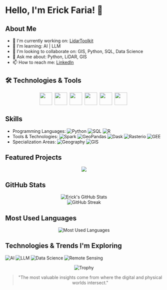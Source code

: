 # Hello, I'm Erick Faria! 👋

## About Me
- 🔭 I'm currently working on: [LidarToolkit](https://github.com/erickfaria/LidarToolkit)
- 🌱 I'm learning: AI | LLM
- 👯 I'm looking to collaborate on: GIS, Python, SQL, Data Science
- 💬 Ask me about: Python, LiDAR, GIS
- 📫 How to reach me: [LinkedIn](https://www.linkedin.com/in/erick-faria/)


## 🛠️ Technologies & Tools

<div align="center">
  <div>
    <img src="https://cdn.jsdelivr.net/gh/devicons/devicon/icons/python/python-original.svg" width="40" height="40"/>&nbsp;
    <img src="https://cdn.jsdelivr.net/gh/devicons/devicon/icons/r/r-original.svg" width="40" height="40"/>&nbsp;
    <img src="https://cdn.jsdelivr.net/gh/devicons/devicon/icons/postgresql/postgresql-original.svg" width="40" height="40"/>&nbsp;
    <img src="https://cdn.jsdelivr.net/gh/devicons/devicon/icons/jupyter/jupyter-original.svg" width="40" height="40"/>&nbsp;
    <img src="https://cdn.jsdelivr.net/gh/devicons/devicon/icons/vscode/vscode-original.svg" width="40" height="40"/>&nbsp;
    <img src="https://cdn.jsdelivr.net/gh/devicons/devicon/icons/docker/docker-original.svg" width="40" height="40"/>&nbsp;
  </div>
</div>

## Skills
- Programming Languages: ![Python](https://img.shields.io/badge/-Python-3776AB?style=flat-square&logo=Python&logoColor=white) ![SQL](https://img.shields.io/badge/-SQL-4479A1?style=flat-square&logo=MySQL&logoColor=white) ![R](https://img.shields.io/badge/-R-276DC3?style=flat-square&logo=R&logoColor=white)
- Tools & Technologies: ![Spark](https://img.shields.io/badge/-Spark-E25A1C?style=flat-square&logo=Apache-Spark&logoColor=white) ![GeoPandas](https://img.shields.io/badge/-GeoPandas-306998?style=flat-square&logo=pandas&logoColor=white) ![Dask](https://img.shields.io/badge/-Dask-FDA061?style=flat-square&logo=dask&logoColor=white) ![Rasterio](https://img.shields.io/badge/-Rasterio-3775A9?style=flat-square&logo=rasterio&logoColor=white) ![GEE](https://img.shields.io/badge/-Google%20Earth%20Engine-4285F4?style=flat-square&logo=google-earth&logoColor=white)
- Specialization Areas: ![Geography](https://img.shields.io/badge/-Geography-91B93E?style=flat-square&logo=google-maps&logoColor=white) ![GIS](https://img.shields.io/badge/-GIS-5CAC20?style=flat-square&logo=qgis&logoColor=white)

## Featured Projects

<div align="center">
  <a href="https://github.com/erickfaria/LidarToolkit">
    <img align="center" src="https://github-readme-stats.vercel.app/api/pin/?username=erickfaria&repo=LidarToolkit&theme=radical" />
  </a>
</div>

## GitHub Stats

<div align="center">
  <img src="https://github-readme-stats.vercel.app/api?username=erickfaria&show_icons=true&theme=radical" alt="Erick's GitHub Stats" />
</div>

<div align="center">
  <img src="https://github-readme-streak-stats.herokuapp.com/?user=erickfaria&theme=radical" alt="GitHub Streak" />
</div>

## Most Used Languages
<div align="center">
  <img src="https://github-readme-stats.vercel.app/api/top-langs/?username=erickfaria&layout=compact&theme=radical" alt="Most Used Languages" />
</div>

## Technologies & Trends I'm Exploring
![AI](https://img.shields.io/badge/-Artificial%20Intelligence-FF6F00?style=flat-square&logo=tensorflow&logoColor=white)
![LLM](https://img.shields.io/badge/-Large%20Language%20Models-0081A7?style=flat-square&logo=openai&logoColor=white)
![Data Science](https://img.shields.io/badge/-Data%20Science-232F3E?style=flat-square&logo=jupyter&logoColor=white)
![Remote Sensing](https://img.shields.io/badge/-Remote%20Sensing-43B02A?style=flat-square&logo=satellite&logoColor=white)

<div align="center">
  <img src="https://github-profile-trophy.vercel.app/?username=erickfaria&theme=radical&row=1&column=6" alt="Trophy" />
</div>

<div align="center">
  
  > "The most valuable insights come from where the digital and physical worlds intersect."
  
</div>
